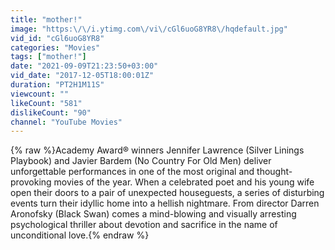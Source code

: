 ```yaml
---
title: "mother!"
image: "https:\/\/i.ytimg.com\/vi\/cGl6uoG8YR8\/hqdefault.jpg"
vid_id: "cGl6uoG8YR8"
categories: "Movies"
tags: ["mother!"]
date: "2021-09-09T21:23:50+03:00"
vid_date: "2017-12-05T18:00:01Z"
duration: "PT2H1M11S"
viewcount: ""
likeCount: "581"
dislikeCount: "90"
channel: "YouTube Movies"
---
```

{% raw %}Academy Award® winners Jennifer Lawrence (Silver Linings Playbook) and Javier Bardem (No Country For Old Men) deliver unforgettable performances in one of the most original and thought-provoking movies of the year. When a celebrated poet and his young wife open their doors to a pair of unexpected houseguests, a series of disturbing events turn their idyllic home into a hellish nightmare. From director Darren Aronofsky (Black Swan) comes a mind-blowing and visually arresting psychological thriller about devotion and sacrifice in the name of unconditional love.{% endraw %}
